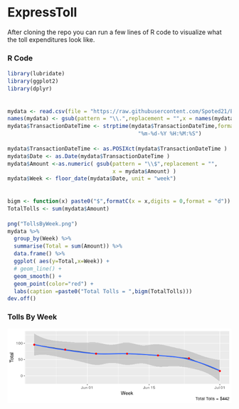 # ExpressToll

After cloning the repo you can run a few lines of R code to visualize what the toll expenditures look like.

### R Code 
```r
library(lubridate)
library(ggplot2)
library(dplyr)


mydata <- read.csv(file = "https://raw.githubusercontent.com/Spoted21/ExpressToll/master/tolls.csv")
names(mydata) <- gsub(pattern = "\\.",replacement = "",x = names(mydata))
mydata$TransactionDateTime <- strptime(mydata$TransactionDateTime,format = 
                                         "%m-%d-%Y %H:%M:%S")

mydata$TransactionDateTime <- as.POSIXct(mydata$TransactionDateTime )
mydata$Date <- as.Date(mydata$TransactionDateTime )
mydata$Amount <-as.numeric( gsub(pattern = "\\$",replacement = "",
                                 x = mydata$Amount) )
mydata$Week <- floor_date(mydata$Date, unit = "week")


bigm <- function(x) paste0("$",formatC(x = x,digits = 0,format = "d"))
TotalTolls <- sum(mydata$Amount)

png("TollsByWeek.png")
mydata %>%
  group_by(Week) %>%
  summarise(Total = sum(Amount)) %>%
  data.frame() %>% 
  ggplot( aes(y=Total,x=Week)) + 
  # geom_line() +
  geom_smooth() +
  geom_point(color="red") + 
  labs(caption =paste0("Total Tolls = ",bigm(TotalTolls)))
dev.off()
```

### Tolls By Week 
![](TollsByWeek2.png)
